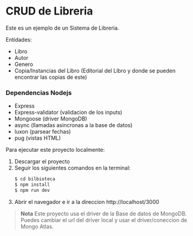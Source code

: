 # CRUD de Libreria

Este es un ejemplo de un Sistema de Libreria.

Entidades:
  - Libro
  - Autor
  - Genero
  - Copia/Instancias del Libro (Editorial del Libro y donde se pueden encontrar las copias de este)

### Dependencias Nodejs

  - Express
  - Express-validator (validacion de los inputs)
  - Mongoose (driver MongoDB)
  - async (llamadas asincronas a la base de datos)
  - luxon (parsear fechas)
  - pug (vistas HTML)

Para ejecutar este proyecto localmente:
1. Descargar el proyecto
1. Seguir los siguientes comandos en la terminal:
    ```sh
    $ cd bilbioteca
    $ npm install
    $ npm run dev
    ```
1. Abrir el navegador e ir a la direccion http://localhost/3000

> **Nota** Este proyecto usa el driver de la Base de datos de MongoDB. Puedes cambiar el url del driver local y usar el driver/coneccion de Mongo Atlas.
